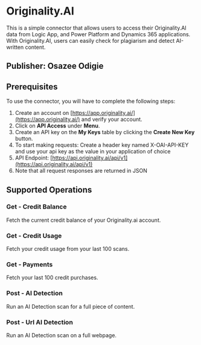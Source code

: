 # Originality.AI
This is a simple connector that allows users to access their Originality.AI data from Logic App, and Power Platform and Dynamics 365 applications. With Originality.AI, users can easily check for plagiarism and detect AI-written content.

## Publisher: Osazee Odigie

## Prerequisites
To use the connector, you will have to complete the following steps:
1. Create an account on [https://app.originality.ai/](https://app.originality.ai/) and verify your account.
2. Click on **API Access** under **Menu**.  
3. Create an API key on the **My Keys** table by clicking the **Create New Key** button.
4. To start making requests: Create a header key named X-OAI-API-KEY and use your api key as the value in your application of choice
5. API Endpoint: [https://api.originality.ai/api/v1](https://api.originality.ai/api/v1)
6. Note that all request responses are returned in JSON

## Supported Operations
### Get - Credit Balance
Fetch the current credit balance of your Originality.ai account.

### Get - Credit Usage
Fetch your credit usage from your last 100 scans.

### Get - Payments
Fetch your last 100 credit purchases.

### Post - AI Detection
Run an AI Detection scan for a full piece of content.

### Post - Url AI Detection
Run an AI Detection scan on a full webpage.

